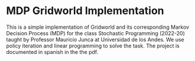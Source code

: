 # MDP Gridworld Implementation

This is a simple implementation of Gridworld and its corresponding Markov Decision Process (MDP) for the class Stochastic Programming (2022-20) taught by Professor Mauricio Junca at Universidad de los Andes. We use policy iteration and linear programming to solve the task. The project is documented in spanish in the the pdf.




